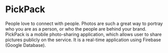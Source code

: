 # PickPack
People love to connect with people. Photos are such a great way to portray who you are as a person, or who the people are behind your brand. PickPack is a mobile photo-sharing application, which allows user to share pictures publicly on the service. It is a real-time application using Firebase (Google Database).   
